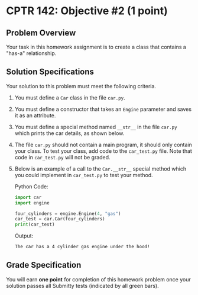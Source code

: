 # CPTR 142: Objective #2 (1 point)

## Problem Overview

Your task in this homework assignment is to create a class that contains a "has-a" relationship.

## Solution Specifications

Your solution to this problem must meet the following criteria.

1. You must define a `Car` class in the file `car.py`.

1. You must define a constructor that takes an `Engine` parameter and saves it as an attribute.

1. You must define a special method named `__str__` in the file `car.py` which prints the car details, as shown below.

1. The file `car.py` should not contain a main program, it should only contain your class.
   To test your class, add code to the `car_test.py` file.
   Note that code in `car_test.py` will not be graded.

1. Below is an example of a call to the `Car.__str__` special method which you could implement in `car_test.py` to test your method.

    Python Code:
    
    ```python
    import car
    import engine

    four_cylinders = engine.Engine(4, "gas")
    car_test = car.Car(four_cylinders)
    print(car_test)
    ```

    Output:
    ```html
    The car has a 4 cylinder gas engine under the hood!
    ```

## Grade Specification

You will earn **one point** for completion of this homework problem once your solution passes all Submitty tests (indicated by all green bars).
